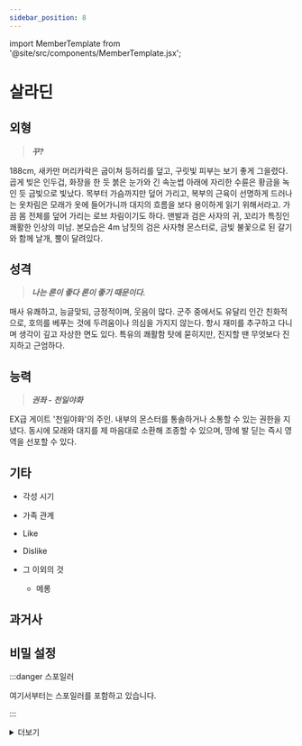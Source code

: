 ```yaml
---
sidebar_position: 8
---
```


import MemberTemplate from '@site/src/components/MemberTemplate.jsx';

# 살라딘

<MemberTemplate
  title="울프독"
  image="/img/w.png"
  codename="살라딘"
  gender="?"
  age="서류상 30세"
  height="188cm"
  affiliation=""
  ability="[S급 임시측정] 권좌 - 천일야화"
  bg="#3AB8DE"
  cr="#fff"
/>

## 외형
> ***꾸?***

188cm, 새카만 머리카락은 굽이쳐 등허리를 덮고, 구릿빛 피부는 보기 좋게 그을렸다. 곱게 빚은 인두겁, 화장을 한 듯 붉은 눈가와 긴 속눈썹 아래에 자리한 수륜은 황금을 녹인 듯 금빛으로 빛났다. 목부터 가슴까지만 덮어 가리고, 복부의 근육이 선명하게 드러나는 옷차림은 모래가 옷에 들어가니까 대지의 흐름을 보다 용이하게 읽기 위해서라고. 가끔 몸 전체를 덮어 가리는 로브 차림이기도 하다. 맨발과 검은 사자의 귀, 꼬리가 특징인 쾌활한 인상의 미남. 본모습은 4m 남짓의 검은 사자형 몬스터로, 금빛 불꽃으로 된 갈기와 함께 날개, 뿔이 달려있다.

## 성격
> ***나는 론이 좋다 론이 좋기 때문이다.***

매사 유쾌하고, 능글맞되, 긍정적이며, 웃음이 많다. 군주 중에서도 유달리 인간 친화적으로, 호의를 베푸는 것에 두려움이나 의심을 가지지 않는다. 항시 재미를 추구하고 다니며 생각이 깊고 자상한 면도 있다. 특유의 쾌활함 탓에 묻히지만, 진지할 땐 무엇보다 진지하고 근엄하다.


## 능력
> ***권좌 - 천일야화***

EX급 게이트 '천일야화'의 주인. 내부의 몬스터를 통솔하거나 소통할 수 있는 권한을 지녔다. 동시에 모래와 대지를 제 마음대로 소환해 조종할 수 있으며, 땅에 발 딛는 즉시 영역을 선포할 수 있다.

## 기타
- 각성 시기

- 가족 관계  

- Like  

- Dislike  

- 그 이외의 것
  - 메롱
    
## 과거사


## 비밀 설정

:::danger 스포일러

여기서부터는 스포일러를 포함하고 있습니다.

:::


<details>
  <summary>
    더보기
  </summary>
  
    살라딘, 위대한 태초께서 무엇보다 귀히 여기는 숨결이자 뼈, 흙, 피로 이루어진 피조물 중 하나인 군주. 태초께서는 군주에게 친히 숨결을 불어넣고, 운명과 격을 부여하셨으니, 살라딘은 모래와 용맹의 격을 부여받고 첫 숨을 뱉으며, 형제자매와 함께 태초께서 부여한 격에 걸맞는 모습과 더불어 숙명을 위해 헌신했다.  
  
  뭐, 말이 헌신이지, 살라딘의 삶이 그렇게 위대한 태초께 헌신적이었냐고 묻느냐면 그건 또 아니지만.  
  살라딘이 부여받은 용맹이라는 격은 그렇게 쓰는 것이 아니었을 텐데도, 유달리 엇나간 부분이 있었다. 자신의 영토를 늘리는 것에 대한 지대한 열망, 아니 욕망.
  살라딘은 무엇이 되었든 자신의 수중에 쥐는 것을 몹시도 좋아했고, 그 욕망을 실현하기 위해 용맹스럽게 다른 군주의 게이트로 나서곤 했다.  
  태초께 반기를 들거나 규율을 어기는 등, 지금은 군주의 자질을 잃은 채 게티아 속의 사념으로 사라졌으나, 한때 형제이자 자매였던 존재들이나, 지금도 자리를 굳건히 유지하는 군주 등, 아마 지금까지 게이트가 존재하는 모든 군주는 살라딘과 영역 전쟁이라는 핑계로 한 판 붙어봤을 것이 분명하다 해도 과언이 아니었다.  

  살라딘은 자신의 영역을 늘리고 싶어 매일같이 전투를 벌였고, 속까지 편한 축에 속해 패배한다 한들 자신의 영역을 조금씩 내어주며 다른 상대를 찾아다녔다.  
  특히 바스테트의 영토에 황금이 많다는 이유로 매일같이 드다드는 통에 매콤한 솜주먹에 쉬지 않고 얻어맞긴 했지만, 이 또한 제 누이의 가르침이겠거니 생각하며 즐겼다.  
  그럴 적이면 저 멀리서 차를 우리던 네메아는 자긴 이제 저 멍청한 것과 상종하지 않는다거나, 혹은 아예 모르는 일이라고 고개를 젓고, 미네르바는 잠깐 별을 관조하던 걸 멈추고 또 저러다 자신의 게이트를 두고 싸움을 걸러 오겠구나 생각하며 한숨을 쉬었다.  
  
  그뿐인가? 살라딘의 용맹함은, 아니, 말도 안 되는 무식함에서 기인된 듯한 치기어린 행동은 전쟁만으로 그치지 않았다.  
  황금과 보물을 그득하게 쌓아두고, 수많은 몬스터를 통솔하며 왕으로 추앙받는 것으로 모자라 인간의 세계에 섞여들어 문명까지 즐긴 것이다.  
  이따금 네메아가 제발 인세에서 그런 짓을 하지 말라며, 헤라클레스에게 목이 졸렸던 사자의 꼴이 나고 싶은 건 아니길 바란다고 한숨을 쉬곤 했지만 살라딘이 그 사실을 곧이곧대로 귀담아 듣거나 들어먹을 자는 아니었다.  
  
  인세에 내려가 숭배를 받고, 신으로 추앙 받으며, 수많은 제물과 공양을 받았다.  
  군주는 규율을 어기면 큰 처벌을 받거나 죽음을 맞이하거늘, 간도 큰 행동이었다.  
  그렇지만 살라딘은 영역 전쟁을 선포하고, 보물을 모으며, 인세에 간섭하기까지 했으나 지금껏 단 한 번도, 규율을 어겼단 이유로 큰 처벌을 받은 적이 없었다.  
  
  태초가 특별히 아끼기 때문은 아니냐고? 아니다.  
  
  예상 외로 살라딘이 성군이었던 덕분에, 줄타기를 기가 막히게 한 탓이다.  
  살라딘은 영역 전쟁을 벌일 때면 체페슈나 매드 해터처럼 휘하의 몬스터를 재미로 괴롭히거나, 학살하지 않았다. 외려 그들의 군락을 이해하고, 생태를 이해하며 자신의 게이트에서 살아남을 법한 군세만 데려가며 영토를 늘렸고, 적응을 도왔다.  
  보물 또한 생각 외로, 훔쳐 달아나거나 하는 방법이 아닌 바스테트와 싸움을 빙자한 남매 다툼을 통해 얻어낸 것이었다.  
  그뿐인가?  
  
  가장 중죄라 일컫는 인세에 간섭하는 행위에서, 살라딘은 자신으로 인해 벌어질 일을 예측이라도 한 듯이, 적당한 선을 그어둔 상태였다.  
  인간에게 그 해 가장 달콤한 과일을 제물로 받았고, 가장 아름다운 예술 작품을 공양하도록 하였으며, 생명은 받지 않았다.  
  자신의 이름을 앞세운 전쟁 또한 금했다.  
  그렇게 역사에 작게 존재했다, 어느덧 문헌에 한 줄 정도만 남는 존재로 사라졌다.  
  
  미네르바는 그런 살라딘을 관조하며 제발 그 짓으로 자신의 할 일을 늘리지 말라 닦달했지만, 앞서 말했듯 이 용맹한 군주는 들어먹을 리 만무했다.  
  인간이 세우는 역사와 문명, 예술, 문화…… 그리고 보물과도 같은 삶이, 앞으로 자신이 태초의 심기를 거슬러 죽기 전까지 끝없이 살아갈 인생에서 가장 즐거움을 가져다 줄 것인데 어찌 놓겠는가? 
  물론 인간들이 말하는 평화에 대해 이해하진 못했지만 말이다.  

  여하간, 살라딘은 인세에 유독 호의적이었다.  
  아니, 누구보다 먼저 인간을 사랑한다는 것을 깨달았다.  
  
  그렇게 시간이 흘러 자신의 형제이자 가장 어리석은 군주, 리퍼가 자신의 게이트를 찢어 강제로 인세와 연결하는 균열을 만들 적이었다.  

  네메아는 말도 안 되는 일이라며 혀를 찼고, 미네르바는 별 하나가 질 때마다 부산스럽게 게이트 내부를 빙빙 돌며 부우부우 소리를 냈다. 매드 해터는 미진한 것들의 발버둥이 보기에 퍽 유쾌하다며 박수를 쳤고, 체페슈는 이상할 만큼 조용했다.  
  그리고 그 수라장 속에서, 살라딘의 가슴이 뛰었다.  

  나를 즐겁게 하던, 그리고 내가 좋아하는 존재들이 죽음도 두려워하지 않고 용맹히 나서는 모습을 눈에 담자, 꼬리가 붕붕 흔들렸다.  
  이거구나. 이것이구나! 이것이 아닐 리가 없다!  
  인간이 추구하는 평화가 무엇인지, 그리고 평화와 용맹은 결국 일맥상통함을 깨달은 살라딘은 누구보다 먼저 균열 속으로 뛰쳐들었다. 그리고, 네메아 또한 생전 처음으로 욕을 짓씹더니 그 뒤를 따랐다.  

  제 형제와 함께 부상자를 구출하고, 몬스터를 쓸어버리며, 끝내 리퍼의 죽음을 눈에 담은 살라딘은 그제야 자신이 무슨 일을 했는지 깨달았다.  
  인간을 위해 직접 간섭했다. 규율을 어긴 것이다!  
  그 사실을 깨닫자 등골이 오싹했으나, 이내 그마저도 떨쳐내며 앞으로의 일을 고민했다. 어차피 태초께서도 사랑하는 것을 위해 용맹히 나선 자신을 어여삐 여길 것이란 오만함이 앞섰고, 자신과 함께 데스 사이드의 참상을 눈에 담은 다른 군주들도 이미 제각기 균열이 난 것 같았다.
  영역 전쟁을 하지 않겠단 자들이, 결국 이런 식으로 전쟁을 벌이겠구나. 본능은 그 사실을 속삭였고, 살라딘은 깊이 고민하면 안 된다는 결론을 내리며 자리에서 벌떡 일어섰다.
  
  그리고, 망설임 없이 게이트를 넘어 인세로 향했다.  
  스스로의 용맹함을 증명하기 위해, 나아가, 그 용맹함을 통해 평화를 쟁취한 자를 치하하며 수호하기 위해.  

  인세의 역사에 단 한 줄 수호신으로 기록된 자는, 그렇게 세상에 다시금 현현하였다.  

</details>
